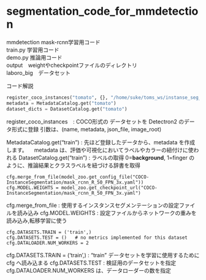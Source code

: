 # segmentation_code_for_mmdetection

mmdetection mask-rcnn学習用コード  
train.py 学習用コード  
demo.py 推論用コード  
output　weightやcheckpointファイルのディレクトリ  
laboro_big　データセット  

コード解説
```train.py
register_coco_instances("tomato", {}, "/home/suke/toms_ws/instanse_seg_tools/detectron_tool/laboro_big/train/train.json", "/home/suke/toms_ws/instanse_seg_tools/detectron_tool/laboro_big/train/")
metadata = MetadataCatalog.get("tomato")
dataset_dicts = DatasetCatalog.get("tomato")
```

register_coco_instances　: COCO形式の データセットを Detectron2 のデータ形式に登録
引数は、(name, metadata, json_file, image_root)

MetadataCatalog.get(“train”) : 先ほど登録したデータから、metadata を作成します。
                              　metadata は、評価や可視化においてラベルやカラーの紐付けに使われる
DatasetCatalog.get(“train”) : ラベルの取得
                              0=__background__, 1=finger のように、推論結果とクラスラベルを紐づける辞書を取得


```
cfg.merge_from_file(model_zoo.get_config_file("COCO-InstanceSegmentation/mask_rcnn_R_50_FPN_3x.yaml"))
cfg.MODEL.WEIGHTS = model_zoo.get_checkpoint_url("COCO-InstanceSegmentation/mask_rcnn_R_50_FPN_3x.yaml")
```
cfg.merge_from_file : 使用するインスタンスセグメンテーションの設定ファイルを読み込み
cfg.MODEL.WEIGHTS : 設定ファイルからネットワークの重みを読み込み,転移学習に使う

```
cfg.DATASETS.TRAIN = ('train',)
cfg.DATASETS.TEST = ()   # no metrics implemented for this dataset
cfg.DATALOADER.NUM_WORKERS = 2
```
cfg.DATASETS.TRAIN = (‘train’,) : “train” データセットを学習に使用するために cfg へ読み込まる
cfg.DATASETS.TEST : 検証用のデータセットを指定
cfg.DATALOADER.NUM_WORKERS は、データローダーの数を指定
